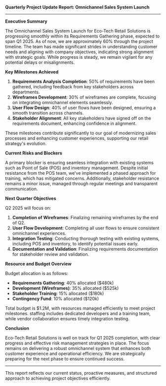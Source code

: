 

**Quarterly Project Update Report: Omnichannel Sales System Launch**

---

**Executive Summary**

The Omnichannel Sales System Launch for Eco-Tech Retail Solutions is progressing smoothly within its Requirements Gathering phase, expected to span Q1 2025. As of now, we are approximately 60% through the project timeline. The team has made significant strides in understanding customer needs and aligning with company objectives, indicating strong alignment with strategic goals. While progress is steady, we remain vigilant for any potential delays or misalignments.

**Key Milestones Achieved**

1. **Requirements Analysis Completion**: 50% of requirements have been gathered, including feedback from key stakeholders across departments.
2. **Wireframes Development**: 30% of wireframes are complete, focusing on integrating omnichannel elements seamlessly.
3. **User Flow Design**: 40% of user flows have been designed, ensuring a smooth transition across channels.
4. **Stakeholder Alignment**: All key stakeholders have signed off on the requirements document, enhancing confidence in alignment.

These milestones contribute significantly to our goal of modernizing sales processes and enhancing customer experiences, supporting our retail strategy's evolution.

**Current Risks and Blockers**

A primary blocker is ensuring seamless integration with existing systems such as Point of Sale (POS) and inventory management. Despite initial resistance from the POS team, we've implemented a phased approach for training, which has mitigated concerns. Additionally, stakeholder resistance remains a minor issue, managed through regular meetings and transparent communication.

**Next Quarter Objectives**

Q2 2025 will focus on:

1. **Completion of Wireframes**: Finalizing remaining wireframes by the end of Q2.
2. **User Flow Development**: Completing all user flows to ensure consistent omnichannel experiences.
3. **Integration Testing**: Conducting thorough testing with existing systems, including POS and inventory, to identify potential issues early.
4. **Documentation and Validation**: Finalizing requirements documentation for stakeholder review and validation.

**Resource and Budget Overview**

Budget allocation is as follows:

- **Requirements Gathering**: 40% allocated ($480k)
- **Development (Wireframes)**: 35% allocated ($525k)
- **Stakeholder Training**: 15% allocated ($180k)
- **Contingency Fund**: 10% allocated ($120k)

Total budget is $1.2M, with resources managed efficiently to meet project milestones. staffing includes dedicated developers and a training team, while vendor collaboration ensures timely integration testing.

**Conclusion**

Eco-Tech Retail Solutions is well on track for Q1 2025 completion, with clear progress and effective risk management strategies in place. The focus remains on delivering a robust omnichannel system that enhances both customer experience and operational efficiency. We are strategically preparing for the next phase to ensure continued success.

---

This report reflects our current status, proactive measures, and structured approach to achieving project objectives efficiently.